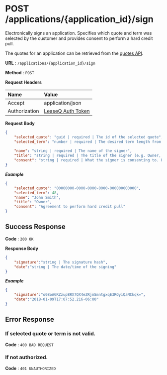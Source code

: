 # POST /applications/{application_id}/sign

Electronically signs an application. Specifies which quote and term was selected by the customer and provides consent to perform a hard credit pull.

The quotes for an application can be retrieved from the [quotes API](quotes/get.md).

**URL** : `/applications/{application_id}/sign`

**Method** : `POST`

**Request Headers**

| Name | Value |
|:-----|:------|
|Accept|application/json|
|Authorization|[LeaseQ Auth Token](../README.md#authorization-header)|

**Request Body**

```json
{
    "selected_quote": "guid | required | The id of the selected quote",
    "selected_term": "number | required | The desired term length from the selected quote",
    
    "name": "string | required | The name of the signer",
    "title": "string | required | The title of the signer (e.g. Owner, Principal, CFO, ...)",
    "consent": "string | required | What the signer is consenting to. For example, 'Agreement to perform hard credit pull'"
}
```

***Example***

```json
{
    "selected_quote": "00000000-0000-0000-0000-000000000000",
    "selected_term": 48,
    "name": "John Smith",
    "title": "Owner",
    "consent": "Agreement to perform hard credit pull"
}
```

## Success Response

**Code** : `200 OK`

**Response Body**

```json
{
    "signature":"string | The signature hash",
    "date":"string | The date/time of the signing"
}
```

***Example***

```json
{
    "signature":"o08oAGRZzup8RX7QX4eZRjmSmntgxqE3ROyiQaNCkqk=",
    "date":"2018-01-09T17:07:52.216-06:00"
}
```

## Error Response

### If selected quote or term is not valid.

**Code** : `400 BAD REQUEST`

### If not authorized.

**Code** : `401 UNAUTHORIZED`
